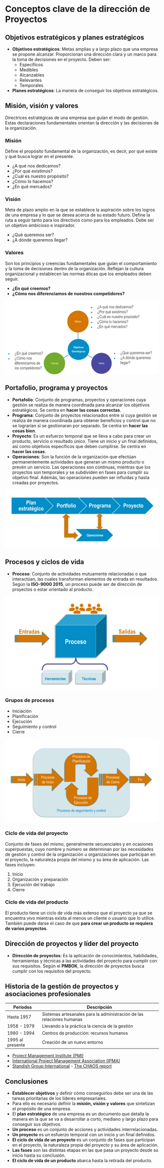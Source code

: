 # Conceptos clave de la dirección de Proyectos

## Objetivos estratégicos y planes estratégicos

- **Objetivos estratégicos**: Metas amplias y a largo plazo que una empresa se propone alcanzar. Proporcionan una dirección clara y un marco para la toma de decisiones en el proyecto. Deben ser:
  - Específicos
  - Medibles
  - Alcanzables
  - Relevantes
  - Temporales
- **Planes estratégicos**: La manera de conseguir los objetivos estratégicos.

## Misión, visión y valores

Directrices estratégicas de una empresa que guían el modo de gestión. Estas declaraciones fundamentales orientan la dirección y las decisiones de la organización.

### Misión

Define el propósito fundamental de la organización, es decir, por qué existe y qué busca lograr en el presente.

- ¿A qué nos dedicamos?
- ¿Por qué existimos?
- ¿Cuál es nuestro propósito?
- ¿Cómo lo hacemos?
- ¿En qué mercados?

### Visión

Meta de plazo amplio en la que se establece la aspiración sobre los logros de una empresa y lo que se desea acerca de su estado futuro. Define la ruta a seguir tanto para los directivos como para los empleados. Debe ser un objetivo ambicioso e inspirador.

- ¿Qué queremos ser?
- ¿A dónde queremos llegar?

### Valores

Son los principios y creencias fundamentales que guían el comportamiento y la toma de decisiones dentro de la organización. Reflejan la cultura organizacional y establecen las normas éticas que los empleados deben seguir.

- **¿En qué creemos?**
- **¿Cómo nos diferenciamos de nuestros competidores?**

![Misión, visión y valores](assets/mission_vision_values.png)

## Portafolio, programa y proyectos

- **Portafolio**: Conjunto de programas, proyectos y operaciones cuya gestión se realiza de manera coordinada para alcanzar los objetivos estratégicos. Se centra en **hacer las cosas correctas**.
- **Programa**: Conjunto de proyectos relacionados entre sí cuya gestión se realiza de manera coordinada para obtener beneficios y control que no se lograrían si se gestionaran por separado. Se centra en **hacer las cosas bien**.
- **Proyecto**: Es un esfuerzo temporal que se lleva a cabo para crear un producto, servicio o resultado único. Tiene un inicio y un final definidos, así como objetivos específicos que deben cumplirse. Se centra en **hacer las cosas**.
- **Operaciones**: Son la función de la organización que efectúan permanentemente actividades que generan un mismo producto o prevén un servicio. Las operaciones son continuas, mientras que los proyectos son temporales y se subdividen en fases para cumplir su objetivo final. Además, las operaciones pueden ser influidas y hasta creadas por proyectos.

![Diagrama jerárquico](assets/hierarchical_diagram.png)

## Procesos y ciclos de vida

- **Proceso**: Conjunto de actividades mutuamente relacionadas o que interactúan, las cuales transforman elementos de entrada en resultados. Según la **ISO-9000 2015**, un proceso puede ser de dirección de proyectos o estar orientado al producto.

![Entradas y salidas en un proceso](assets/process-input-output-diagram.png)

### Grupos de procesos

- Iniciación
- Planificación
- Ejecución
- Seguimiento y control
- Cierre

![grupos de procesos](assets/process_groups_diagram.png)

### Ciclo de vida del proyecto

Conjunto de fases del mismo, generalmente secuenciales y en ocasiones superpuestas, cuyo nombre y número se determinan por las necesidades de gestión y control de la organización u organizaciones que participan en el proyecto, la naturaleza propia del mismo y su área de aplicación. Las fases incluyen:

1. Inicio
2. Organización y preparación
3. Ejecución del trabajo
4. Cierre

### Ciclo de vida del producto

El producto tiene un ciclo de vida más extenso que el proyecto ya que se encuentra vivo mientras exista al menos un cliente o usuario que lo utilice. También puede darse el caso de que **para crear un producto se requiera de varios proyectos**.

## Dirección de proyectos y líder del proyecto

- **Dirección de proyectos**: Es la aplicación de conocimientos, habilidades, herramientas y técnicas a las actividades del proyecto para cumplir con sus requisitos. Según el **PMBOK**, la dirección de proyectos busca cumplir con los requisitos del proyecto.

## Historia de la gestión de proyectos y asociaciones profesionales

| **Períodos**         | **Descripción**                                                    |
|----------------------|--------------------------------------------------------------------|
| Hasta 1957           | Sistemas artesanales para la administración de las relaciones humanas |
| 1958 - 1979          | Llevando a la práctica la ciencia de la gestión                    |
| 1980 - 1994          | Centros de producción: recursos humanos                            |
| 1995 al presente     | Creación de un nuevo entorno                                       |

- [Project Management Institute (PMI)](https://www.pmi.org)
- [International Project Management Association (IPMA)](https://www.ipma.world)
- [Standish Group International](https://www.standishgroup.com) - [The CHAOS report](https://thestory.is/en/journal/chaos-report/)

## Conclusiones

- **Establecer objetivos** y definir cómo conseguirlos debe ser una de las tareas prioritarias de los líderes empresariales.
- Para ello es necesario definir la **misión, visión y valores** que sintetizan el propósito de una empresa.
- El **plan estratégico** de una empresa es un documento que detalla la manera en la que se va a desarrollar a corto, mediano y largo plazo para conseguir sus objetivos.
- **Un proceso** es un conjunto de acciones y actividades interrelacionadas.
- **Un proyecto** es un esfuerzo temporal con un inicio y un final definidos.
- **El ciclo de vida de un proyecto** es un conjunto de fases que participan en el proyecto, la naturaleza propia del proyecto y su área de aplicación.
- **Las fases** son las distintas etapas en las que pasa un proyecto desde su inicio hasta su conclusión.
- **El ciclo de vida de un producto** abarca hasta la retirada del producto.
